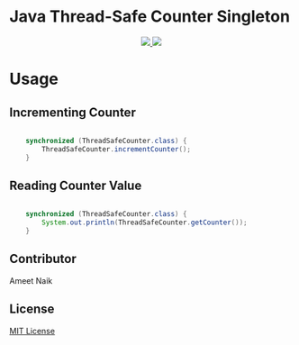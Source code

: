 # Java Thread-Safe Counter Singleton


<p align="center">
  <a href="https://travis-ci.org/ameetnaik/java-threadsafe-counter">
    <img src="https://travis-ci.org/ameetnaik/java-threadsafe-counter.svg?branch=master">
  </a>
  <a href="https://github.com/ameetnaik/java-threadsafe-counter/blob/master/LICENSE">
    <img src="https://img.shields.io/github/license/ameetnaik/java-threadsafe-counter.svg">
  </a>
</p>


# Usage

## Incrementing Counter

```java

	synchronized (ThreadSafeCounter.class) {
		ThreadSafeCounter.incrementCounter();
	}

```

## Reading Counter Value

```java

	synchronized (ThreadSafeCounter.class) {
		System.out.println(ThreadSafeCounter.getCounter());
	}

```


## Contributor
Ameet Naik


## License
[MIT License](LICENSE)

